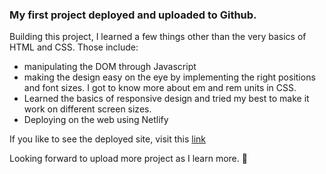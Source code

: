 ### My first project deployed and uploaded to Github.
Building this project, I learned a few things other than the very basics of HTML and CSS. Those include: 
- manipulating the DOM through Javascript
- making the design easy on the eye by implementing the right positions and font sizes. I got to know more about em and rem units in CSS.
- Learned the basics of responsive design and tried my best to make it work on different screen sizes.
- Deploying on the web using Netlify

If you like to see the deployed site, visit this [link](https://deft-lolly-25b049.netlify.app)

Looking forward to upload more project as I learn more. 🤩
